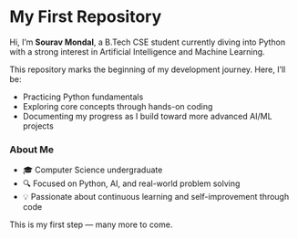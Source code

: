 # My First Repository

Hi, I’m **Sourav Mondal**, a B.Tech CSE student currently diving into Python with a strong interest in Artificial Intelligence and Machine Learning.

This repository marks the beginning of my development journey. Here, I’ll be:
- Practicing Python fundamentals
- Exploring core concepts through hands-on coding
- Documenting my progress as I build toward more advanced AI/ML projects

### About Me
- 🎓 Computer Science undergraduate
- 🔍 Focused on Python, AI, and real-world problem solving
- 💡 Passionate about continuous learning and self-improvement through code

This is my first step — many more to come.

